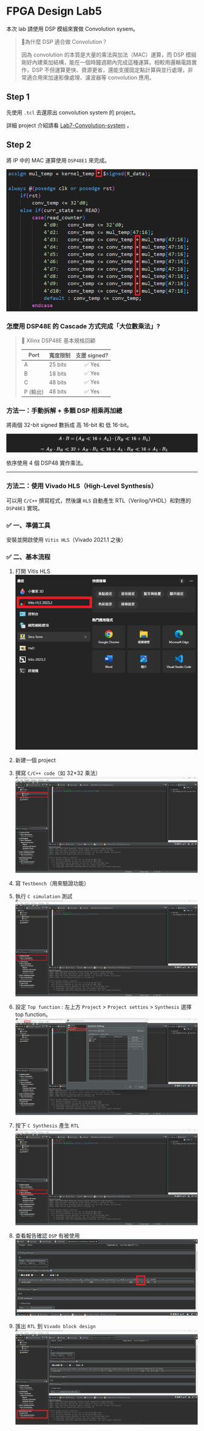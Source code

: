 # FPGA Design Lab5

本次 lab 請使用 DSP 模組來實做 Convolution sysem。

  >   📌為什麼 DSP 適合做 Convolution？
  > 
  > 因為 convolution 的本質是大量的乘法與加法（MAC）運算，而 DSP 模組剛好內建乘加結構，能在一個時鐘週期內完成這種運算。相較用邏輯電路實作，DSP 不但運算更快、資源更省，還能支援固定點計算與並行處理，非常適合用來加速影像處理、濾波器等 convolution 應用。

## Step 1 
先使用 `.tcl` 去還原出 convolution system 的 project。

詳細 project 介紹請看 [Lab7-Convolution-system](./Lab7-Convolution-system/) 。


## Step 2 
將 IP 中的 MAC 運算使用 `DSP48E1` 來完成。

![](png/MAC.png)

### 怎麼用 DSP48E 的 Cascade 方式完成「大位數乘法」?

> 📌 Xilinx DSP48E 基本規格回顧
>
> | Port    | 寬度限制   | 支援 signed? |
> |---------|------------|:------------:|
> | A       | 25 bits    | ✅ Yes       |
> | B       | 18 bits    | ✅ Yes       |
> | C       | 48 bits    | ✅ Yes       |
> | P (輸出)| 48 bits    | ✅ Yes       |


### 方法一：手動拆解 + 多顆 DSP 相乘再加總

將兩個 32-bit signed 數拆成 高 16-bit 和 低 16-bit。

![](png/AB.png)

依序使用 4 個 DSP48 實作乘法。

---

### 方法二：使用 Vivado HLS（High-Level Synthesis）
可以用 `C/C++` 撰寫程式，然後讓 `HLS` 自動產生 RTL（Verilog/VHDL）和對應的 `DSP48E1` 實現。

### ✅ 一、準備工具

安裝並開啟使用 `Vitis HLS`（Vivado 2021.1 之後）

### ✅ 二、基本流程
1. 打開 Vitis HLS
![](png/HLS_2023.png)
2. 新建一個 project

3. 撰寫 `C/C++ code`（如 32×32 乘法）
![](png/HLS_source.png)

4. 寫 `Testbench`（用來驗證功能）

5. 執行 `C simulation` 測試
![](png/HLS_simulation.png)

6. 設定 `Top function` : 左上方 `Project` > `Project settins` > `Synthesis` 選擇 top function。
![](png/HLS_top.png)


6. 按下 `C Synthesis` 產生 `RTL`
![](png/HLS_synthesis.png)

7. 查看報告確認 `DSP` 有被使用
![](png/HLS_report.png)

8. 匯出 `RTL` 到 `Vivado block design`
![](png/HLS_RTL.png)
